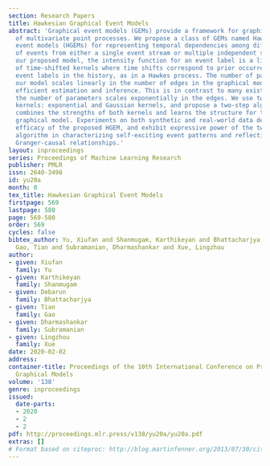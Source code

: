 ```yaml
---
section: Research Papers
title: Hawkesian Graphical Event Models
abstract: 'Graphical event models (GEMs) provide a framework for graphical representation
  of multivariate point processes. We propose a class of GEMs named Hawkesian graphical
  event models (HGEMs) for representing temporal dependencies among different types
  of events from either a single event stream or multiple independent streams. In
  our proposed model, the intensity function for an event label is a linear combination
  of time-shifted kernels where time shifts correspond to prior occurrences of causal
  event labels in the history, as in a Hawkes process. The number of parameters in
  our model scales linearly in the number of edges in the graphical model, enabling
  efficient estimation and inference. This is in contrast to many existing GEMs where
  the number of parameters scales exponentially in the edges. We use two types of
  kernels: exponential and Gaussian kernels, and propose a two-step algorithm that
  combines the strengths of both kernels and learns the structure for the underlying
  graphical model. Experiments on both synthetic and real-world data demonstrate the
  efficacy of the proposed HGEM, and exhibit expressive power of the two-step learning
  algorithm in characterizing self-exciting event patterns and reflecting intrinsic
  Granger-causal relationships.'
layout: inproceedings
series: Proceedings of Machine Learning Research
publisher: PMLR
issn: 2640-3498
id: yu20a
month: 0
tex_title: Hawkesian Graphical Event Models
firstpage: 569
lastpage: 580
page: 569-580
order: 569
cycles: false
bibtex_author: Yu, Xiufan and Shanmugam, Karthikeyan and Bhattacharjya, Debarun and
  Gao, Tian and Subramanian, Dharmashankar and Xue, Lingzhou
author:
- given: Xiufan
  family: Yu
- given: Karthikeyan
  family: Shanmugam
- given: Debarun
  family: Bhattacharjya
- given: Tian
  family: Gao
- given: Dharmashankar
  family: Subramanian
- given: Lingzhou
  family: Xue
date: 2020-02-02
address: 
container-title: Proceedings of the 10th International Conference on Probabilistic
  Graphical Models
volume: '138'
genre: inproceedings
issued:
  date-parts:
  - 2020
  - 2
  - 2
pdf: http://proceedings.mlr.press/v138/yu20a/yu20a.pdf
extras: []
# Format based on citeproc: http://blog.martinfenner.org/2013/07/30/citeproc-yaml-for-bibliographies/
---
```

